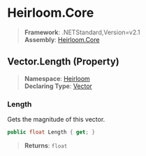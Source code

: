 # Heirloom.Core

> **Framework**: .NETStandard,Version=v2.1  
> **Assembly**: [Heirloom.Core][0]

## Vector.Length (Property)

> **Namespace**: [Heirloom][0]  
> **Declaring Type**: [Vector][1]

### Length

Gets the magnitude of this vector.

```cs
public float Length { get; }
```

> **Returns**: `float`

[0]: ../../../Heirloom.Core.md
[1]: ../Vector.md
